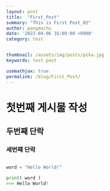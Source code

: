 ```yaml
---
layout: post
title:  "First_Post"
summary: "This is First Post_02"
author: pangdachu
date: '2022-04-06 16:00:00 +0900'
category: test


thumbnail: /assets/img/posts/pika.jpg
keywords: test post

usemathjax: true
permalink: /blog/First_Post/
---
```


# 첫번째 게시물 작성
## 두번째 단락
### 세번쨰 단락 


```python

word = "Hello World!"

print( word )
>>> Hello World!

```

